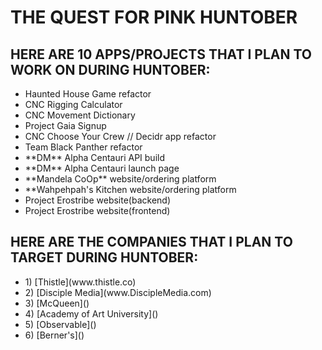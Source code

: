 # THE QUEST FOR PINK HUNTOBER
## HERE ARE 10 APPS/PROJECTS THAT I PLAN TO WORK ON DURING HUNTOBER:
<ul>
    <li> Haunted House Game refactor</li>
    <li> CNC Rigging Calculator </li>
    <li> CNC Movement Dictionary </li>
    <li> Project Gaia Signup </li>
    <li> CNC Choose Your Crew // Decidr app refactor </li>
    <li> Team Black Panther refactor </li>
    <li> **DM** Alpha Centauri API build </li>
    <li> **DM** Alpha Centauri launch page </li>
    <li> **Mandela CoOp** website/ordering platform </li>
    <li> **Wahpehpah's Kitchen website/ordering platform </li>
    <li> Project Erostribe website(backend) </li>
    <li> Project Erostribe website(frontend) </li>
</ul>

## HERE ARE THE COMPANIES THAT I PLAN TO TARGET DURING HUNTOBER:
<ul>
    <li> 1) [Thistle](www.thistle.co)</li>
    <li> 2) [Disciple Media](www.DiscipleMedia.com)</li>
    <li> 3) [McQueen]()</li>
    <li> 4) [Academy of Art University]()</li>
    <li> 5) [Observable]()</li>
    <li> 6) [Berner's]()</li>
</ul>
